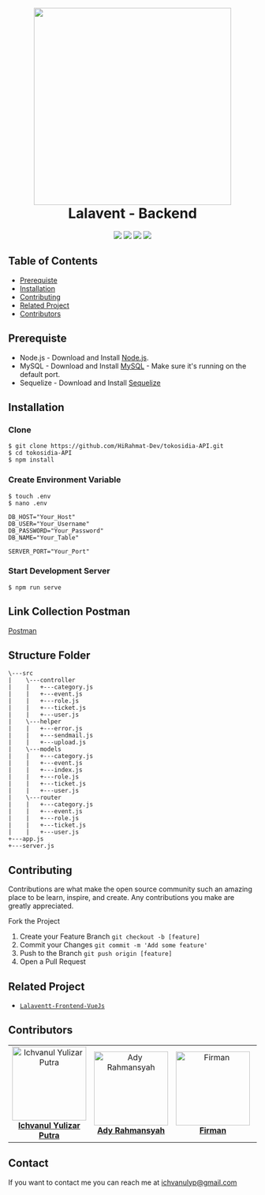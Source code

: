 <h1 align="center">
  <br>
  <img src="https://miro.medium.com/max/661/1*TkP2EwaX95ItAv_jGS7hSA.png" width="400">
  <br>
  Lalavent - Backend
  <br>
</h1>

<p align="center">
  <img src="https://img.shields.io/badge/ExpressJs-v4.17.1-yellow">
  <img src="https://img.shields.io/badge/Axios-v0.19.2-blue">
  <img src="https://img.shields.io/badge/Sequelize-v5.21.6-important">
  <img src="https://img.shields.io/badge/Nodemailer-v6.4.6-red">
</p>

## Table of Contents
- [Prerequiste](#prerequiste)
- [Installation](#installation)
- [Contributing](#contributing)
- [Related Project](#related-project)
- [Contributors](#contributors)

## Prerequiste
- Node.js - Download and Install [Node.js](https://nodejs.org/en/).
- MySQL - Download and Install [MySQL](https://www.mysql.com/downloads/) - Make sure it's running on the default port.
- Sequelize - Download and Install [Sequelize](https://sequelize.org/)

## Installation
### Clone
```
$ git clone https://github.com/HiRahmat-Dev/tokosidia-API.git
$ cd tokosidia-API
$ npm install
```

### Create Environment Variable
```
$ touch .env
$ nano .env
```

```
DB_HOST="Your_Host"
DB_USER="Your_Username"
DB_PASSWORD="Your_Password"
DB_NAME="Your_Table"

SERVER_PORT="Your_Port"

```

### Start Development Server
```
$ npm run serve
```
## Link Collection Postman
[Postman](https://www.getpostman.com/collections/a393e0f1a889241cd194)

## Structure Folder
```
\---src
|    \---controller
|    |   +---category.js
|    |   +---event.js
|    |   +---role.js
|    |   +---ticket.js
|    |   +---user.js
|    \---helper
|    |   +---error.js
|    |   +---sendmail.js
|    |   +---upload.js
|    \---models
|    |   +---category.js
|    |   +---event.js
|    |   +---index.js
|    |   +---role.js
|    |   +---ticket.js
|    |   +---user.js
|    \---router
|    |   +---category.js
|    |   +---event.js
|    |   +---role.js
|    |   +---ticket.js
|    |   +---user.js
+---app.js
+---server.js
```


## Contributing

Contributions are what make the open source community such an amazing place to be learn, inspire, and create. Any contributions you make are greatly appreciated.

Fork the Project
1. Create your Feature Branch  ```git checkout -b [feature]```
2. Commit your Changes ```git commit -m 'Add some feature'```
3. Push to the Branch ```git push origin [feature]```
4. Open a Pull Request

## Related Project
* [`Lalaventt-Frontend-VueJs`](https://github.com/ichvanul/lalavent.client.git)

## Contributors

<center>
  <table>
    <tr>
      <td align="center">
        <a href="https://github.com/ichvanul">
          <img width="150" src="https://avatars1.githubusercontent.com/u/62008205?s=460&u=d23a93172c5e4c40b9b033e273a3359b2742c568&v=4" alt="Ichvanul Yulizar Putra"><br/>
          <b>Ichvanul Yulizar Putra</b>
        </a>
      </td>
      <td align="center">
        <a href="https://github.com/algol007">
          <img width="150" src="https://avatars3.githubusercontent.com/u/13137672?s=460&u=b5226ccdf4cd9c9a8505215b77b2a15d134d92b5&v=4" alt="Ady Rahmansyah"><br/>
          <b>Ady Rahmansyah</b>
        </a>
      </td>
      <td align="center">
        <a href="https://github.com/fblazt">
          <img width="150" src="https://avatars3.githubusercontent.com/u/48191467?s=460&u=c06616d146930100dfb5eb5c4ab10fd00d01ac41&v=4" alt="Firman"><br/>
          <b>Firman</b>
        </a>
      </td>
      <td align="center">
        <a href="https://github.com/shoelfikar">
          <img width="150" src="https://avatars0.githubusercontent.com/u/31173796?s=460&v=4" alt="Sulfikardi"><br/>
          <b>Sulfikardi</b>
        </a>
      </td>
      <td align="center">
        <a href="https://github.com/slucter">
          <img width="150" src="https://avatars2.githubusercontent.com/u/61655908?s=460&u=1e1c0b55b30cf502f264038f39609fd6dc8636b8&v=4" alt="Muhamad Irhashdianto"><br/>
          <b>Muhamad Irhashdianto</b>
        </a>
      </td>
    </tr>
  </table>
</center>

## Contact

If you want to contact me you can reach me at <ichvanulyp@gmail.com>
